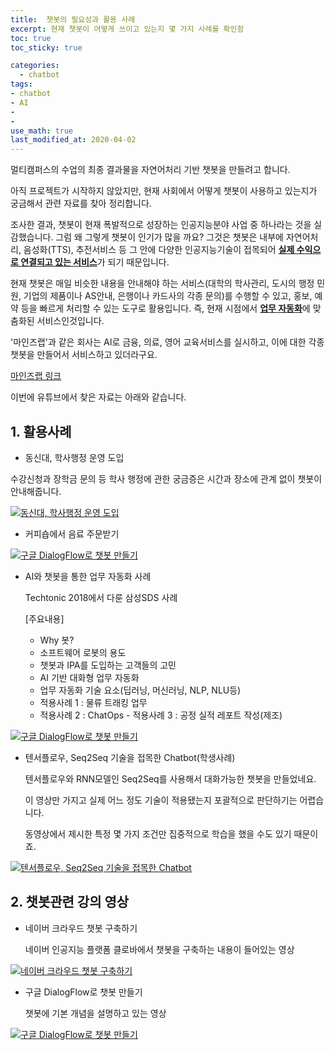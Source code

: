 ```yaml
---
title:  챗봇의 필요성과 활용 사례
excerpt: 현재 챗봇이 어떻게 쓰이고 있는지 몇 가지 사례를 확인함
toc: true
toc_sticky: true

categories:
  - chatbot
tags:
- chatbot
- AI
- 
- 
use_math: true
last_modified_at: 2020-04-02
---
```






멀티캠퍼스의 수업의 최종 결과물을 자연어처리 기반 챗봇을 만들려고 합니다.

아직 프로젝트가 시작하지 않았지만, 현재 사회에서 어떻게 챗봇이 사용하고 있는지가 궁금해서 관련 자료를 찾아 정리합니다. 

조사한 결과, 챗봇이 현재 폭발적으로 성장하는 인공지능분야 사업 중 하나라는 것을 실감했습니다. 그럼 왜 그렇게 챗봇이 인기가 많을 까요? 그것은 챗봇은 내부에 자연어처리, 음성화(TTS), 추전서비스 등 그 안에 다양한 인공지능기술이 접목되어 [**실제 수익으로 연결되고 있는 서비스**](#)가 되기 때문입니다.

현재 챗봇은 매일 비슷한 내용을 안내해야 하는 서비스(대학의 학사관리, 도시의 행정 민원, 기업의 제품이나 AS안내, 은행이나 카드사의 각종 문의)를 수행할 수 있고, 홍보, 예약 등을 빠르게 처리할 수 있는 도구로 활용입니다. 즉, 현재 시점에서 [**업무 자동화**](#)에 맞춤화된 서비스인것입니다. 

'마인즈랩'과 같은 회사는 AI로 금융, 의료, 영어 교육서비스를 실시하고, 이에 대한 각종 챗봇을 만들어서 서비스하고 있더라구요.

[마인즈랩 링크](https://maum.ai/login/loginForm?lang=ko)



이번에 유튜브에서 찾은 자료는 아래와 같습니다. 



## 1. 활용사례

- 동신대, 학사행정 운영 도입

수강신청과 장학금 문의 등  학사 행정에 관한 궁금증은  시간과 장소에 관계 없이  챗봇이 안내해줍니다.

[![동신대, 학사행정 운영 도입](http://img.youtube.com/vi/-lhMAG5_MnA/0.jpg)](https://www.youtube.com/watch?v=-lhMAG5_MnA?t=0s)



- 커피숍에서 음료 주문받기

[![구글 DialogFlow로 챗봇 만들기](http://img.youtube.com/vi/IcS3fLpkrow/0.jpg)](https://www.youtube.com/watch?v=IcS3fLpkrow?t=0s)



- AI와 챗봇을 통한 업무 자동화 사례

  Techtonic 2018에서 다룬 삼성SDS 사례

   [주요내용] 
  
  - Why 봇? 
  - 소프트웨어 로봇의 용도 
  - 챗봇과 IPA를 도입하는 고객들의 고민 
  -  AI 기반 대화형 업무 자동화 
  -  업무 자동화 기술 요소(딥러닝, 머신러닝, NLP, NLU등) 
  -  적용사례 1 : 물류 트래킹 업무 
  - 적용사례 2 : ChatOps  - 적용사례 3 : 공정 실적 레포트 작성(제조)

[![구글 DialogFlow로 챗봇 만들기](http://img.youtube.com/vi/BnR22KLiG0k/0.jpg)](https://www.youtube.com/watch?v=BnR22KLiG0k?t=0s)



- 텐서플로우, Seq2Seq 기술을 접목한 Chatbot(학생사례)

  텐서플로우와 RNN모델인 Seq2Seq를 사용해서 대화가능한 챗봇을 만들었네요.

  이 영상만 가지고 실제 어느 정도 기술이 적용됐는지 포괄적으로 판단하기는 어렵습니다. 

  동영상에서 제시한 특정 몇 가지 조건만 집중적으로 학습을 했을 수도 있기 때문이죠.

[![텐서플로우, Seq2Seq 기술을 접목한 Chatbot](http://img.youtube.com/vi/LGWlaNZBScc/0.jpg)](https://www.youtube.com/watch?v=LGWlaNZBScc?t=0s)







## 2. 챗봇관련 강의 영상

- 네이버 크라우드 챗봇 구축하기

  네이버 인공지능 플랫폼 클로바에서 챗봇을 구축하는 내용이 들어있는 영상

[![네이버 크라우드 챗봇 구축하기](http://img.youtube.com/vi/rGLAjjmboSw/0.jpg)](https://www.youtube.com/watch?v=rGLAjjmboSw?t=0s)



- 구글 DialogFlow로 챗봇 만들기

  챗봇에 기본 개념을 설명하고 있는 영상



[![구글 DialogFlow로 챗봇 만들기](http://img.youtube.com/vi/pG88VP2Y2Ic/0.jpg)](https://www.youtube.com/watch?v=pG88VP2Y2Ic?t=0s)





